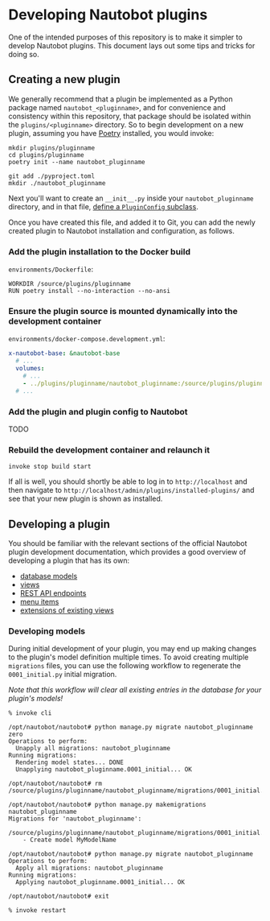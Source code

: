 # Developing Nautobot plugins 

One of the intended purposes of this repository is to make it simpler to develop Nautobot plugins.
This document lays out some tips and tricks for doing so.

## Creating a new plugin

We generally recommend that a plugin be implemented as a Python package named `nautobot_<pluginname>`, and for
convenience and consistency within this repository, that package should be isolated within the `plugins/<pluginname>`
directory. So to begin development on a new plugin, assuming you have [Poetry](https://python-poetry.org/) installed,
you would invoke:

```shell
mkdir plugins/pluginname
cd plugins/pluginname
poetry init --name nautobot_pluginname

git add ./pyproject.toml
mkdir ./nautobot_pluginname
```

Next you'll want to create an `__init__.py` inside your `nautobot_pluginname` directory, and in that file,
[define a `PluginConfig` subclass](https://nautobot.readthedocs.io/en/stable/plugins/development/#define-a-pluginconfig).

Once you have created this file, and added it to Git, you can add the newly created plugin to Nautobot
installation and configuration, as follows.

### Add the plugin installation to the Docker build

`environments/Dockerfile`:

```docker
WORKDIR /source/plugins/pluginname
RUN poetry install --no-interaction --no-ansi
```

### Ensure the plugin source is mounted dynamically into the development container

`environments/docker-compose.development.yml`:

```yaml
x-nautobot-base: &nautobot-base
  # ...
  volumes:
    # ...
    - ../plugins/pluginname/nautobot_pluginname:/source/plugins/pluginname/nautobot_pluginname
  # ...
```

### Add the plugin and plugin config to Nautobot

TODO

### Rebuild the development container and relaunch it

```shell
invoke stop build start
```

If all is well, you should shortly be able to log in to `http://localhost` and then navigate to
`http://localhost/admin/plugins/installed-plugins/` and see that your new plugin is shown as installed.


## Developing a plugin

You should be familiar with the relevant sections of the official Nautobot plugin development documentation,
which provides a good overview of developing a plugin that has its own:

- [database models](https://nautobot.readthedocs.io/en/stable/plugins/development/#database-models)
- [views](https://nautobot.readthedocs.io/en/stable/plugins/development/#views)
- [REST API endpoints](https://nautobot.readthedocs.io/en/stable/plugins/development/#rest-api-endpoints)
- [menu items](https://nautobot.readthedocs.io/en/stable/plugins/development/#navigation-menu-items)
- [extensions of existing views](https://nautobot.readthedocs.io/en/stable/plugins/development/#extending-core-templates)

### Developing models

During initial development of your plugin, you may end up making changes to the plugin's model definition
multiple times. To avoid creating multiple `migrations` files, you can use the following workflow to regenerate the
`0001_initial.py` initial migration.

*Note that this workflow will clear all existing entries in the database for your plugin's models!*

```shell
% invoke cli

/opt/nautobot/nautobot# python manage.py migrate nautobot_pluginname zero
Operations to perform:
  Unapply all migrations: nautobot_pluginname
Running migrations:
  Rendering model states... DONE
  Unapplying nautobot_pluginname.0001_initial... OK

/opt/nautobot/nautobot# rm /source/plugins/pluginname/nautobot_pluginname/migrations/0001_initial.py

/opt/nautobot/nautobot# python manage.py makemigrations nautobot_pluginname
Migrations for 'nautobot_pluginname':
  /source/plugins/pluginname/nautobot_pluginname/migrations/0001_initial.py
    - Create model MyModelName

/opt/nautobot/nautobot# python manage.py migrate nautobot_pluginname
Operations to perform:
  Apply all migrations: nautobot_pluginname
Running migrations:
  Applying nautobot_pluginname.0001_initial... OK

/opt/nautobot/nautobot# exit

% invoke restart
```
